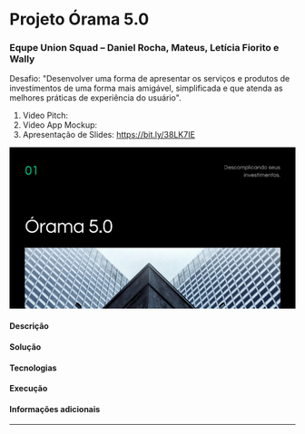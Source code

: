 # Projeto Órama 5.0
### Equpe Union Squad – Daniel Rocha, Mateus, Letícia Fiorito e Wally
Desafio: "Desenvolver uma forma de apresentar os serviços e produtos de investimentos de uma forma mais amigável, simplificada e que atenda as melhores práticas de experiência do usuário".

1. Video Pitch: 
2. Video App Mockup: 
3. Apresentação de Slides: https://bit.ly/38LK7IE

<img src="https://github.com/danielnrocha/MegaHackOrama/blob/master/logo.png" width="800">

#### **Descrição**

<p align="justify">

</p>

#### **Solução**

<p align="justify">

</p>

#### **Tecnologias**

<p align="justify">

</p>


#### **Execução**

<p align="justify">

</p>

#### **Informações adicionais**

<p align="justify">

</p>

----------
